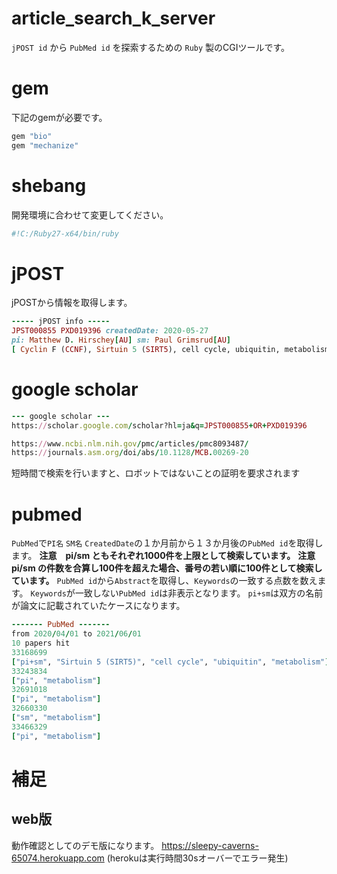 # article_search_k_server
`jPOST id` から `PubMed id` を探索するための `Ruby` 製のCGIツールです。
# gem
下記のgemが必要です。
```ruby
gem "bio"
gem "mechanize"
```
# shebang
開発環境に合わせて変更してください。
```ruby
#!C:/Ruby27-x64/bin/ruby
```
# jPOST
jPOSTから情報を取得します。
```ruby
----- jPOST info -----
JPST000855 PXD019396 createdDate: 2020-05-27
pi: Matthew D. Hirschey[AU] sm: Paul Grimsrud[AU]
[ Cyclin F (CCNF), Sirtuin 5 (SIRT5), cell cycle, ubiquitin, metabolism ]
```
# google scholar
```ruby
--- google scholar ---
https://scholar.google.com/scholar?hl=ja&q=JPST000855+OR+PXD019396

https://www.ncbi.nlm.nih.gov/pmc/articles/pmc8093487/
https://journals.asm.org/doi/abs/10.1128/MCB.00269-20
```
短時間で検索を行いますと、ロボットではないことの証明を要求されます
# pubmed
`PubMed`で`PI名` `SM名` `CreatedDate`の１か月前から１３か月後の`PubMed id`を取得します。
**注意　pi/sm ともそれぞれ1000件を上限として検索しています。**
**注意　pi/sm の件数を合算し100件を超えた場合、番号の若い順に100件として検索しています。**
`PubMed id`から`Abstract`を取得し、`Keywords`の一致する点数を数えます。
`Keywords`が一致しない`PubMed id`は非表示となります。
`pi+sm`は双方の名前が論文に記載されていたケースになります。
```ruby
------- PubMed -------
from 2020/04/01 to 2021/06/01
10 papers hit
33168699
["pi+sm", "Sirtuin 5 (SIRT5)", "cell cycle", "ubiquitin", "metabolism"]
33243834
["pi", "metabolism"]
32691018
["pi", "metabolism"]
32660330
["sm", "metabolism"]
33466329
["pi", "metabolism"]
```
# 補足
## web版
動作確認としてのデモ版になります。
https://sleepy-caverns-65074.herokuapp.com
(herokuは実行時間30sオーバーでエラー発生)

